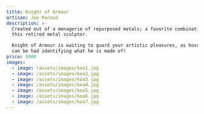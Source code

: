 ```yaml
---
title: Knight of Armour
artisan: Joe Renaud
description: >-
  Created out of a menagerie of repurposed metals; a favorite combination for
  this retired metal sculptor. 

  Knight of Armour is waiting to guard your artistic pleasures, as hours of fun
  can be had identifying what he is made of!  
price: 5000
images:
  - image: /assets/images/koa1.jpg
  - image: /assets/images/koa2.jpg
  - image: /assets/images/koa3.jpg
  - image: /assets/images/koa4.jpg
  - image: /assets/images/koa5.jpg
  - image: /assets/images/koa6.jpg
  - image: /assets/images/koa7.jpg
---
```


